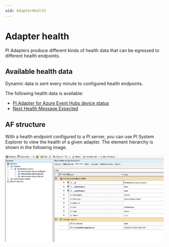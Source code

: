 ```yaml
---
uid: AdapterHealth
---
```


# Adapter health

PI Adapters produce different kinds of health data that can be egressed to different health endpoints.

## Available health data

Dynamic data is sent every minute to configured health endpoints.

The following health data is available:

- [PI Adapter for Azure Event Hubs device status](xref:PIAdapterForAzureEventHubsDeviceStatus)
- [Next Health Message Expected](xref:NextHealthMessageExpected)

## AF structure

With a health endpoint configured to a PI server, you can use PI System Explorer to view the health of a given adapter. The element hierarchy is shown in the following image.

![Health data](../../main/shared-content/images/health-data.png)
